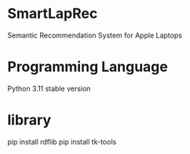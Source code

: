 # SmartLapRec
Semantic Recommendation System for Apple Laptops

# Programming Language
Python 3.11 stable version

# library
pip install rdflib
pip install tk-tools
